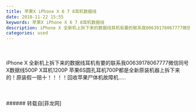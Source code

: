 ```yaml
---
title: 苹果X iPhone X 6 7 8耳机数据线
date: 2018-11-22 15:55
keywords: 苹果X iPhone X 6 7 8耳机数据线
description: iPhone X 全新机上拆下来的数据线耳机有要的联系我00639178067777微信同号X数据线500P X耳机1200P 苹果6S圆孔耳机700P都是全新原装机器上拆下来的！原装假一赔十！！！！回收苹果尸体机故障机.....
categories: used
---
```

<td class="t_f" id="postmessage_2331786">

<br/>
<br/>
iPhone X 全新机上拆下来的数据线耳机有要的联系我00639178067777微信同号X数据线500P X耳机1200P 苹果6S圆孔耳机700P都是全新原装机器上拆下来的！原装假一赔十！！！！回收苹果尸体机故障机.....<br/>
<img alt="" border="0" class="zoom" data-cf-modified-233de5f382a72799d9e87198-="" file="http://www.flw.ph/data/appbyme/upload/image/201811/22/ox4dEzzjf47s.jpg" id="aimg_i5tFL" lazyloadthumb="1" onclick="" onmouseover="" src="http://www.flw.ph/data/appbyme/upload/image/201811/22/ox4dEzzjf47s.jpg"/><br/>
<br/>
<img alt="" border="0" class="zoom" data-cf-modified-233de5f382a72799d9e87198-="" file="http://www.flw.ph/data/appbyme/upload/image/201811/22/KbMzFhgRZuCg.jpg" id="aimg_b9BTs" lazyloadthumb="1" onclick="" onmouseover="" src="http://www.flw.ph/data/appbyme/upload/image/201811/22/KbMzFhgRZuCg.jpg"/><br/>
<br/>
<img alt="" border="0" class="zoom" data-cf-modified-233de5f382a72799d9e87198-="" file="http://www.flw.ph/data/appbyme/upload/image/201811/22/b8PZSlASapE5.jpg" id="aimg_JiGil" lazyloadthumb="1" onclick="" onmouseover="" src="http://www.flw.ph/data/appbyme/upload/image/201811/22/b8PZSlASapE5.jpg"/><br/>
<br/>
</td>
###### 转载自[菲龙网]